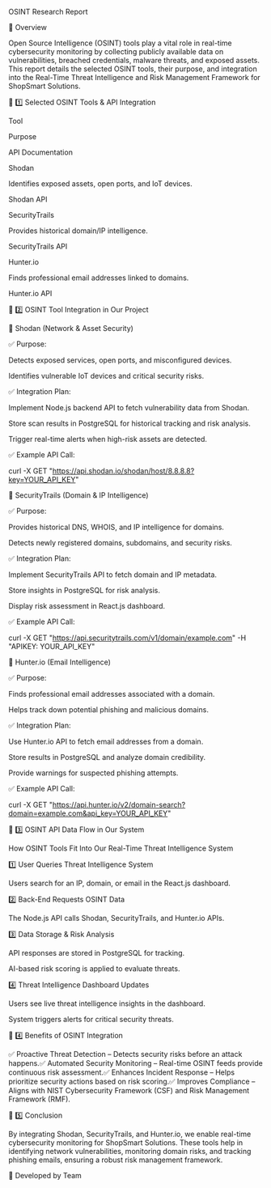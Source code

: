 OSINT Research Report

📌 Overview

Open Source Intelligence (OSINT) tools play a vital role in real-time cybersecurity monitoring by collecting publicly available data on vulnerabilities, breached credentials, malware threats, and exposed assets. This report details the selected OSINT tools, their purpose, and integration into the Real-Time Threat Intelligence and Risk Management Framework for ShopSmart Solutions.

📌 1️⃣ Selected OSINT Tools & API Integration

Tool

Purpose

API Documentation

Shodan

Identifies exposed assets, open ports, and IoT devices.

Shodan API

SecurityTrails

Provides historical domain/IP intelligence.

SecurityTrails API

Hunter.io

Finds professional email addresses linked to domains.

Hunter.io API

📌 2️⃣ OSINT Tool Integration in Our Project

🔹 Shodan (Network & Asset Security)

✅ Purpose:

Detects exposed services, open ports, and misconfigured devices.

Identifies vulnerable IoT devices and critical security risks.

✅ Integration Plan:

Implement Node.js backend API to fetch vulnerability data from Shodan.

Store scan results in PostgreSQL for historical tracking and risk analysis.

Trigger real-time alerts when high-risk assets are detected.

✅ Example API Call:

curl -X GET "https://api.shodan.io/shodan/host/8.8.8.8?key=YOUR_API_KEY"

🔹 SecurityTrails (Domain & IP Intelligence)

✅ Purpose:

Provides historical DNS, WHOIS, and IP intelligence for domains.

Detects newly registered domains, subdomains, and security risks.

✅ Integration Plan:

Implement SecurityTrails API to fetch domain and IP metadata.

Store insights in PostgreSQL for risk analysis.

Display risk assessment in React.js dashboard.

✅ Example API Call:

curl -X GET "https://api.securitytrails.com/v1/domain/example.com" -H "APIKEY: YOUR_API_KEY"

🔹 Hunter.io (Email Intelligence)

✅ Purpose:

Finds professional email addresses associated with a domain.

Helps track down potential phishing and malicious domains.

✅ Integration Plan:

Use Hunter.io API to fetch email addresses from a domain.

Store results in PostgreSQL and analyze domain credibility.

Provide warnings for suspected phishing attempts.

✅ Example API Call:

curl -X GET "https://api.hunter.io/v2/domain-search?domain=example.com&api_key=YOUR_API_KEY"

📌 3️⃣ OSINT API Data Flow in Our System

How OSINT Tools Fit Into Our Real-Time Threat Intelligence System

1️⃣ User Queries Threat Intelligence System

Users search for an IP, domain, or email in the React.js dashboard.

2️⃣ Back-End Requests OSINT Data

The Node.js API calls Shodan, SecurityTrails, and Hunter.io APIs.

3️⃣ Data Storage & Risk Analysis

API responses are stored in PostgreSQL for tracking.

AI-based risk scoring is applied to evaluate threats.

4️⃣ Threat Intelligence Dashboard Updates

Users see live threat intelligence insights in the dashboard.

System triggers alerts for critical security threats.

📌 4️⃣ Benefits of OSINT Integration

✅ Proactive Threat Detection – Detects security risks before an attack happens.✅ Automated Security Monitoring – Real-time OSINT feeds provide continuous risk assessment.✅ Enhances Incident Response – Helps prioritize security actions based on risk scoring.✅ Improves Compliance – Aligns with NIST Cybersecurity Framework (CSF) and Risk Management Framework (RMF).

📌 5️⃣ Conclusion

By integrating Shodan, SecurityTrails, and Hunter.io, we enable real-time cybersecurity monitoring for ShopSmart Solutions. These tools help in identifying network vulnerabilities, monitoring domain risks, and tracking phishing emails, ensuring a robust risk management framework.

🚀 Developed by Team

